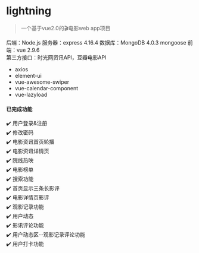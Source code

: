 # lightning
> 一个基于vue2.0的:clapper:电影web app项目

后端：Node.js
服务器：express 4.16.4
数据库：MongoDB 4.0.3
mongoose
前端：vue 2.9.6  
第三方接口：时光网资讯API，豆瓣电影API
+ axios
+ element-ui
+ vue-awesome-swiper
+ vue-calendar-component
+ vue-lazyload

#### 已完成功能
:heavy_check_mark: 用户登录&注册  
:heavy_check_mark: 修改密码  
:heavy_check_mark: 电影资讯首页轮播  
:heavy_check_mark: 电影资讯详情页  
:heavy_check_mark: 院线热映  
:heavy_check_mark: 电影榜单  
:heavy_check_mark: 搜索功能  
:heavy_check_mark: 首页显示三条长影评  
:heavy_check_mark: 电影详情页影评  
:heavy_check_mark: 观影记录功能  
:heavy_check_mark: 用户动态  
:heavy_check_mark: 影讯评论功能  
:heavy_check_mark: 用户动态区--观影记录评论功能  
:heavy_check_mark: 用户打卡功能 